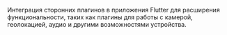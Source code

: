 Интеграция сторонних плагинов в приложения Flutter для расширения функциональности, таких как плагины для работы с камерой, геолокацией, аудио и другими возможностями устройства.
